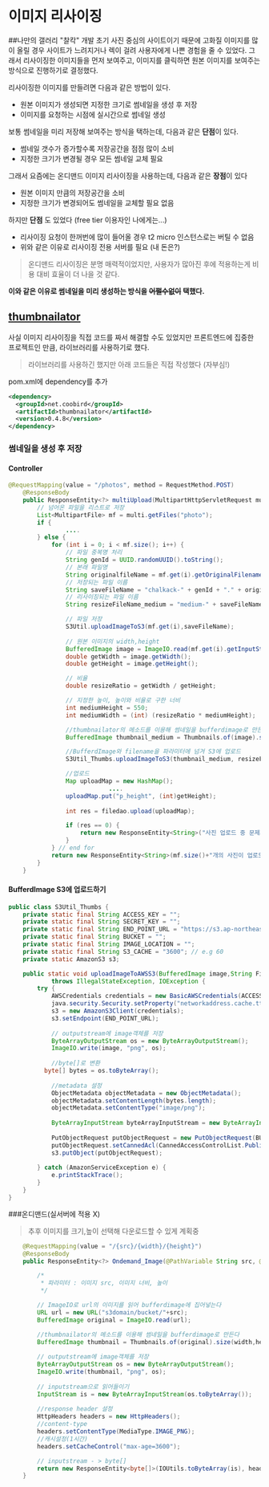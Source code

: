 # 이미지 리사이징
 
##나만의 갤러리 "찰칵" 개발 초기
사진 중심의 사이트이기 때문에 고화질 이미지를 많이 올릴 경우 사이트가 느려지거나 렉이 걸려 사용자에게 나쁜 경험을 줄 수 있었다.
그래서 리사이징한 이미지들을 먼저 보여주고, 이미지를 클릭하면 원본 이미지를 보여주는 방식으로 진행하기로 결정했다.

리사이징한 이미지를 만들려면 다음과 같은 방법이 있다.

* 원본 이미지가 생성되면 지정한 크기로 썸네일을 생성 후 저장
* 이미지를 요청하는 시점에 실시간으로 썸네일 생성

보통 썸네일을 미리 저장해 보여주는 방식을 택하는데, 다음과 같은 **단점**이 있다.

* 썸네일 갯수가 증가할수록 저장공간을 점점 많이 소비
* 지정한 크기가 변경될 경우 모든 썸네일 교체 필요

그래서 요즘에는 온디맨드 이미지 리사이징을 사용하는데, 다음과 같은 **장점**이 있다

* 원본 이미지 만큼의 저장공간을 소비
* 지정한 크기가 변경되어도 썸네일을 교체할 필요 없음

하지만 **단점** 도 있었다 (free tier 이용자인 나에게는...)

* 리사이징 요청이 한꺼번에 많이 들어올 경우 t2 micro 인스턴스로는 버틸 수 없음
* 위와 같은 이유로 리사이징 전용 서버를 필요 (내 돈은?)

>온디맨드 리사이징은 분명 매력적이었지만, 사용자가 많아진 후에 적용하는게 비용 대비 효율이 더 나을 것 같다.

**이와 같은 이유로 썸네일을 미리 생성하는 방식을  ~~어쩔수없이~~ 택했다.**

##  [thumbnailator](https://github.com/coobird/thumbnailator)

사실 이미지 리사이징을 직접 코드를 짜서 해결할 수도 있었지만 프론트엔드에 집중한 프로젝트인 만큼, 라이브러리를 사용하기로 했다.

>라이브러리를 사용하긴 했지만 아래 코드들은 직접 작성했다 (자부심!)

pom.xml에 dependency를 추가
``` xml
<dependency>
  <groupId>net.coobird</groupId>
  <artifactId>thumbnailator</artifactId>
  <version>0.4.8</version>
</dependency>
```

### 썸네일을 생성 후 저장

#### Controller 

``` java
@RequestMapping(value = "/photos", method = RequestMethod.POST)
	@ResponseBody
	public ResponseEntity<?> multiUpload(MultipartHttpServletRequest multi,HttpServletResponse response) throws IOException {
		// 넘어온 파일을 리스트로 저장
		List<MultipartFile> mf = multi.getFiles("photo");		
		if {    
        		....                
		} else {
			for (int i = 0; i < mf.size(); i++) {
				// 파일 중복명 처리
				String genId = UUID.randomUUID().toString();
				// 본래 파일명
				String originalfileName = mf.get(i).getOriginalFilename();
				// 저장되는 파일 이름
				String saveFileName = "chalkack-" + genId + "." + originalfileName;
				// 리사이징되는 파일 이름
				String resizeFileName_medium = "medium-" + saveFileName;

				// 파일 저장
				S3Util.uploadImageToS3(mf.get(i),saveFileName);
                
				// 원본 이미지의 width,height
				BufferedImage image = ImageIO.read(mf.get(i).getInputStream());
				double getWidth = image.getWidth();
				double getHeight = image.getHeight();

				// 비율
				double resizeRatio = getWidth / getHeight;

				// 지정한 높이, 높이와 비율로 구한 너비
				int mediumHeight = 550;				
				int mediumWidth = (int) (resizeRatio * mediumHeight);

				//thumbnailator의 메소드를 이용해 썸네일을 bufferdimage로 만든다
				BufferedImage thumbnail_medium = Thumbnails.of(image).size(mediumWidth,mediumHeight).asBufferedImage();

				//BufferdImage와 filename을 파라미터에 넘겨 S3에 업로드
				S3Util_Thumbs.uploadImageToS3(thumbnail_medium, resizeFileName_medium);

				//업로드
				Map uploadMap = new HashMap();
                			....      
				uploadMap.put("p_height", (int)getHeight);
				
				int res = filedao.upload(uploadMap);

				if (res == 0) {
					return new ResponseEntity<String>("사진 업로드 중 문제가 발생했습니다", HttpStatus.CONFLICT);
				}
			} // end for
			return new ResponseEntity<String>(mf.size()+"개의 사진이 업로드되었습니다", HttpStatus.CREATED);
		}
	}
```

#### BufferdImage S3에 업로드하기
``` java
public class S3Util_Thumbs {
	private static final String ACCESS_KEY = "";
	private static final String SECRET_KEY = "";
	private static final String END_POINT_URL = "https://s3.ap-northeast-2.amazonaws.com";
	private static final String BUCKET = "";
	private static final String IMAGE_LOCATION = "";
	private static final String S3_CACHE = "3600"; // e.g 60
	private static AmazonS3 s3;

	public static void uploadImageToAWSS3(BufferedImage image,String Filename)
			throws IllegalStateException, IOException {
		try {
			AWSCredentials credentials = new BasicAWSCredentials(ACCESS_KEY, SECRET_KEY);
			java.security.Security.setProperty("networkaddress.cache.ttl", S3_CACHE);
			s3 = new AmazonS3Client(credentials);
			s3.setEndpoint(END_POINT_URL);
			
            // outputstream에 image객체를 저장 
			ByteArrayOutputStream os = new ByteArrayOutputStream();
			ImageIO.write(image, "png", os);
            
            //byte[]로 변환
  		  byte[] bytes = os.toByteArray();
            
            //metadata 설정 
			ObjectMetadata objectMetadata = new ObjectMetadata();
			objectMetadata.setContentLength(bytes.length);
			objectMetadata.setContentType("image/png");
            
			ByteArrayInputStream byteArrayInputStream = new ByteArrayInputStream(bytes);            
            
			PutObjectRequest putObjectRequest = new PutObjectRequest(BUCKET, IMAGE_LOCATION + "/" + Filename, byteArrayInputStream, objectMetadata);
			putObjectRequest.setCannedAcl(CannedAccessControlList.PublicRead);
			s3.putObject(putObjectRequest);
			
		} catch (AmazonServiceException e) {
			e.printStackTrace();
		}						
	}
}
```





###온디맨드(실서버에 적용 X)
>추후 이미지를 크기,높이 선택해 다운로드할 수 있게 계획중

``` java
	@RequestMapping(value = "/{src}/{width}/{height}")
	@ResponseBody
	public ResponseEntity<?> Ondemand_Image(@PathVariable String src, @PathVariable int width,  @PathVariable int height ) throws IOException {

		/*
		 * 파라미터 : 이미지 src, 이미지 너비, 높이  
		 */

		// ImageIO로 url의 이미지를 읽어 bufferdimage에 집어넣는다
		URL url = new URL("s3domain/bucket/"+src);
		BufferedImage original = ImageIO.read(url);

		//thumbnailator의 메소드를 이용해 썸네일을 bufferdimage로 만든다
		BufferedImage thumbnail = Thumbnails.of(original).size(width,height).asBufferedImage();
		
		// outputstream에 image객체를 저장 
		ByteArrayOutputStream os = new ByteArrayOutputStream();		
		ImageIO.write(thumbnail, "png", os);		
		
		// inputstream으로 읽어들이기 
		InputStream is = new ByteArrayInputStream(os.toByteArray());
		
		//response header 설정 
		HttpHeaders headers = new HttpHeaders();
		//content-type
		headers.setContentType(MediaType.IMAGE_PNG);
		//캐시설정(1시간)
		headers.setCacheControl("max-age=3600");

		// inputstream - > byte[] 
		return new ResponseEntity<byte[]>(IOUtils.toByteArray(is), headers, HttpStatus.CREATED);
	}
```
